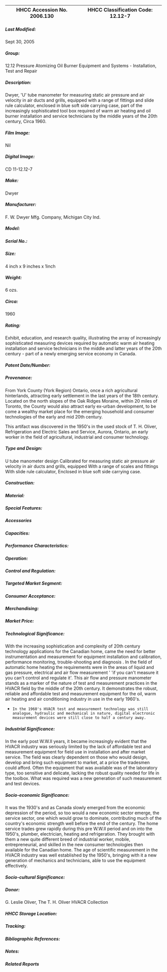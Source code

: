 | **HHCC Accession No. 2006.130** |**HHCC Classification Code:  12.12-7**|
| ----------- | ----------- |

##### Last Modified:
Sept 30, 2005

##### Group:
12.12 Pressure Atomizing Oil Burner Equipment and Systems - Installation, Test and Repair

##### Description:
Dwyer, 'U' tube manometer for measuring static air pressure and air velocity in air ducts and grills, equipped with a range of fittings and slide rule calculator, enclosed in blue soft side carrying case, part of the increasingly sophisticated tool box required of warm air heating and oil burner installation and service technicians by the middle years of the 20th century, Circa 1960.

##### Film Image:
Nil

##### Digital Image:
CD 11-12.12-7

##### Make:
Dwyer

##### Manufacturer:
F. W. Dwyer Mfg. Company, Michigan City Ind.

##### Model:


##### Serial No.:


##### Size:
4 inch x 9 inches x 1inch

##### Weight:
6 ozs.

##### Circa:
1960

##### Rating:
Exhibit, education, and research quality, illustrating the array of increasingly sophisticated measuring devices required by automatic warm air heating installation and service technicians in the middle and latter years of the 20th century - part of a newly emerging service economy in Canada.

##### Patent Date/Number:


##### Provenance:
From York County (York Region) Ontario, once a rich agricultural hinterlands, attracting early settlement in the last years of the 18th century. Located on the north slopes of the Oak Ridges Moraine, within 20 miles of Toronto, the County would also attract early ex-urban development, to be come a wealthy market place for the emerging household and consumer technologies of the early and mid 20th century. 

This artifact was discovered in the 1950's in the used stock of T. H. Oliver, Refrigeration and Electric Sales and Service, Aurora, Ontario, an early worker in the field of agricultural, industrial and consumer technology.

##### Type and Design:
U tube manometer design
Calibrated for measuring static air pressure air velocity in air ducts and grills, equipped
With a range of scales and fittings 
With slide rule calculator, 
Enclosed in blue soft side carrying case.

##### Construction:


##### Material:


##### Special Features:


##### Accessories


##### Capacities:


##### Performance Characteristics:


##### Operation:


##### Control and Regulation:


##### Targeted Market Segment:


##### Consumer Acceptance:


##### Merchandising:


##### Market Price:


##### Technological Significance:
With the increasing sophistication and complexity of 20th century technology applications for the Canadian home, came the need for better instrumentation and  measurement for equipment installation and calibration, performance monitoring, trouble-shooting and diagnosis . In the field of automatic home heating the requirements were in the areas of liquid and gas pressure, electrical and air flow measurement  ' 'if you can't measure it you can't control and regulate it'. 
This air flow and pressure manometer stands as a marker of the nature of test and measurement practices in the HVACR field by the middle of the 20th century. It demonstrates the robust, reliable and affordable test and measurement equipment for the oil, warm air heating and air conditioning industry in use in the early 1960's.
-     In the 1960's HVACR test and measurement technology was still analogue, hydraulic and mechanical in nature, digital electronic measurement devices were still close to half a century away.

##### Industrial Significance:
In the early post W.W.II years, it became increasingly evident that the HVACR industry was seriously limited by the lack of affordable test and measurement equipment for field use in installation and after market service. 
The field was clearly dependent on those who would design, develop and bring such equipment to market, at a price the tradesmen could afford. Often the equipment that was available was of the laboratory type, too sensitive and delicate, lacking the robust quality needed for life in the toolbox. What was required was a new generation of such measurement and test devices.

##### Socio-economic Significance:
It was the 1930's and as Canada slowly emerged from the economic depression of the period, so too would a new economic sector emerge, the service sector, one which would grow to dominate, contributing much of the country's economic strength well before the end of the century. 
The home service trades grew rapidly during this pre W.W.II period and on into the 1950's, plumber, electrician, heating and refrigeration. They brought with them a new quite different breed of industrial worker, mobile, entrepreneurial, and skilled in the new consumer technologies then available for the Canadian home. 
The age of scientific measurement in the HVACR industry was well established by the 1950's, bringing with it a new generation of mechanics and technicians, able to use the equipment effectively.

##### Socio-cultural Significance:


##### Donor:
G. Leslie Oliver, The T. H. Oliver HVACR Collection

##### HHCC Storage Location:


##### Tracking:


##### Bibliographic References:


##### Notes:


##### Related Reports

